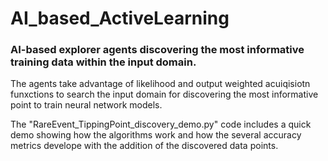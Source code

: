 # AI_based_ActiveLearning
### AI-based explorer agents discovering the most informative training data within the input domain. 
The agents take advantage of likelihood and output weighted acuiqisiotn funxctions to search the input domain for discovering the most informative point to train neural network models.

The "RareEvent_TippingPoint_discovery_demo.py" code includes a quick demo showing how the algorithms work and how the several accuracy metrics develope with the addition of the discovered data points.
